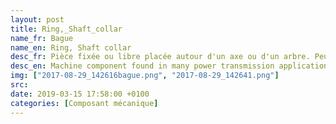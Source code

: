 ```yaml
---
layout: post
title: Ring,_Shaft_collar
name_fr: Bague
name_en: Ring, Shaft collar
desc_fr: Pièce fixée ou libre placée autour d'un axe ou d'un arbre. Peut faire office d'entretoise ou de pallier lisse, ou bien de collier de sertissage.
desc_en: Machine component found in many power transmission applications, most notably motors and gearboxes. The collars are used as mechanical stops, locating components, and bearing faces.
img: ["2017-08-29_142616bague.png", "2017-08-29_142641.png"]
src: 
date: 2019-03-15 17:58:00 +0100
categories: [Composant mécanique]
---
```

